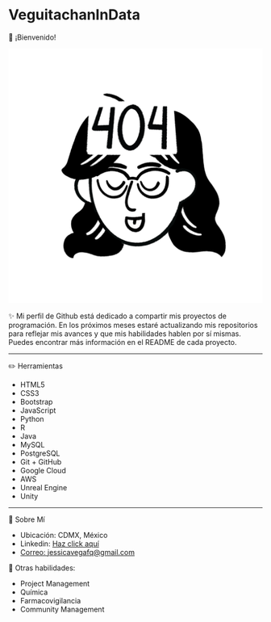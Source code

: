 # VeguitachanInData

🌟 ¡Bienvenido! 

<a> <img src="./NotionIcon"> </a>

✨ Mi perfil de Github está dedicado a compartir mis proyectos de programación. En los próximos meses estaré actualizando mis repositorios para reflejar mis avances y que mis habilidades hablen por sí mismas. Puedes encontrar más información en el README de cada proyecto. 

---

✏️ Herramientas
* HTML5
* CSS3
* Bootstrap
* JavaScript
* Python
* R
* Java
* MySQL
* PostgreSQL
* Git + GitHub
* Google Cloud
* AWS
* Unreal Engine
* Unity

---

📍 Sobre Mí
* Ubicación: CDMX, México
* Linkedin: <a href="https://www.linkedin.com/in/quimivm/?locale=en_US">Haz click aquí 
* Correo: jessicavegafq@gmail.com

 🔎 Otras habilidades: 
* Project Management
* Química
* Farmacovigilancia
* Community Management
